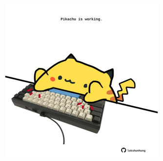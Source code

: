 <!-- built at 17/07/2021, 13:09:09 UTC -->
<p align="center">
  <img width="500" height="500" src="./ReadmeImage.svg">
</p>
